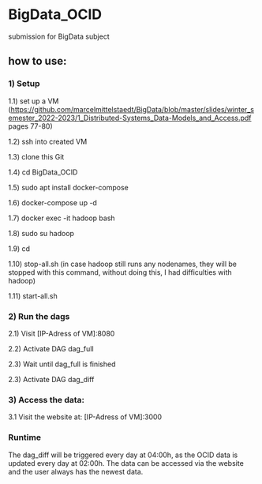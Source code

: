 # BigData_OCID
submission for BigData subject

## how to use:

### 1) Setup

1.1) set up a VM (https://github.com/marcelmittelstaedt/BigData/blob/master/slides/winter_semester_2022-2023/1_Distributed-Systems_Data-Models_and_Access.pdf pages 77-80)

1.2) ssh into created VM

1.3) clone this Git

1.4) cd BigData_OCID

1.5) sudo apt install docker-compose

1.6) docker-compose up -d

1.7) docker exec -it hadoop bash

1.8) sudo su hadoop

1.9) cd

1.10) stop-all.sh (in case hadoop still runs any nodenames, they will be stopped with this command, without doing this, I had difficulties with hadoop)

1.11) start-all.sh

### 2) Run the dags

2.1) Visit [IP-Adress of VM]:8080

2.2) Activate DAG dag_full

2.3) Wait until dag_full is finished

2.3) Activate DAG dag_diff

### 3) Access the data: 

3.1 Visit the website at: [IP-Adress of VM]:3000


### Runtime

The dag_diff will be triggered every day at 04:00h, as the OCID data is updated every day at 02:00h.
The data can be accessed via the website and the user always has the newest data.
